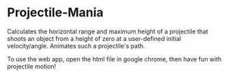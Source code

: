 # Projectile-Mania
Calculates the horizontal range and maximum height of a projectile that shoots an object from a height of zero at a user-defined initial velocity/angle. Animates such a projectile's path.

To use the web app, open the html file in google chrome, then have fun with projectile motion!
